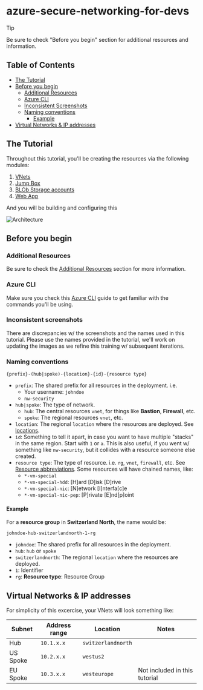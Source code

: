 # azure-secure-networking-for-devs

> [!Tip]
> Be sure to check "Before you begin" section for additional resources and information.

## Table of Contents

- [The Tutorial](#the-tutorial)
- [Before you begin](#before-you-begin)
  - [Additional Resources](#additional-resources)
  - [Azure CLI](#azure-cli)
  - [Inconsistent Screenshots](#inconsistent-screenshots)
  - [Naming conventions](#naming-conventions)
    - [Example](#example)
- [Virtual Networks & IP addresses](#virtual-networks--ip-addresses)

## The Tutorial

Throughout this tutorial, you'll be creating the resources via the following modules:

1. [VNets](./01/README.md)
1. [Jump Box](./02/README.md)
1. [BLOb Storage accounts](./03/README.md)
1. [Web App](./04/README.md)

And you will be building and configuring this

![Architecture](../../assets/img/azure/solution/diagrams/n.png)

## Before you begin

### Additional Resources

Be sure to check the [Additional Resources](../../README.md#additional-resources) section for more information.

### Azure CLI

Make sure you check this [Azure CLI](../az/cli.md) guide to get familiar with the commands you'll be using.

### Inconsistent screenshots

There are discrepancies w/ the screenshots and the names used in this tutorial.
Please use the names provided in the tutorial, we'll work on updating the images as we refine this training w/ subsequent iterations.

### Naming conventions

`{prefix}-(hub|spoke)-{location}-{id}-{resource type}`

- `prefix`: The shared prefix for all resources in the deployment. i.e.
  - Your username: `johndoe`
  - `nw-security`
- `hub|spoke`: The type of network.
  - `hub`: The central resources `vnet`, for things like **Bastion**, **Firewall**, etc.
  - `spoke`: The regional resources `vnet`, etc.
- `location`: The regional `location` where the resources are deployed. See [locations](../az/locations.md).
- `id`: Something to tell it apart, in case you want to have multiple "stacks" in the same region. Start with `1` or `a`. This is also useful, if you went w/ something like `nw-security`, but it collides with a resource someone else created.
- `resource type`: The type of resource. i.e. `rg`, `vnet`, `firewall`, etc. See [Resource abbreviations](https://learn.microsoft.com/en-us/azure/cloud-adoption-framework/ready/azure-best-practices/resource-abbreviations). Some resources will have chained names, like:
  - `*-vm-special`
  - `*-vm-special-hdd`: [H]ard [D]isk [D]rive
  - `*-vm-special-nic`: [N]etwork [I]nterfa[c]e
  - `*-vm-special-nic-pep`: [P]rivate [E]nd[p]oint

#### Example

For a **resource group** in **Switzerland North**, the name would be:

`johndoe-hub-switzerlandnorth-1-rg`

- `johndoe`: The shared prefix for all resources in the deployment.
- `hub`: `hub` or `spoke`
- `switzerlandnorth`: The regional `location` where the resources are deployed.
- `1`: Identifier
- `rg`: **Resource type**: Resource Group

## Virtual Networks & IP addresses

For simplicity of this excercise, your VNets will look something like:

| Subnet   | Address range | Location           | Notes                         |
| -------- | ------------- | ------------------ | ----------------------------- |
| Hub      | `10.1.x.x`    | `switzerlandnorth` |                               |
| US Spoke | `10.2.x.x`    | `westus2`          |                               |
| EU Spoke | `10.3.x.x`    | `westeurope`       | Not included in this tutorial |
